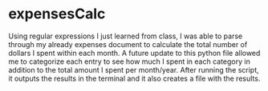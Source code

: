 # expensesCalc

Using regular expressions I just learned from class, I was able to parse through my already expenses document to calculate the total number of dollars I spent within each month. A future update to this python file allowed me to categorize each entry to see how much I spent in each category in addition to the total amount I spent per month/year. After running the script, it outputs the results in the terminal and it also creates a file with the results.


